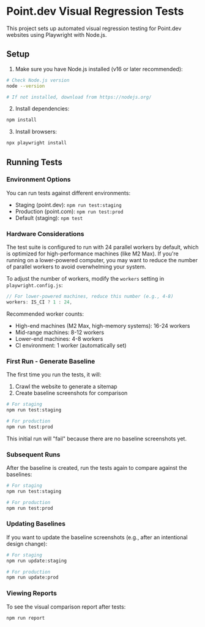 # Point.dev Visual Regression Tests

This project sets up automated visual regression testing for Point.dev websites using Playwright with Node.js.

## Setup

1. Make sure you have Node.js installed (v16 or later recommended):

```bash
# Check Node.js version
node --version

# If not installed, download from https://nodejs.org/
```

2. Install dependencies:

```bash
npm install
```

3. Install browsers:

```bash
npx playwright install
```

## Running Tests

### Environment Options

You can run tests against different environments:

- Staging (point.dev): `npm run test:staging`
- Production (point.com): `npm run test:prod`
- Default (staging): `npm test`

### Hardware Considerations

The test suite is configured to run with 24 parallel workers by default, which is optimized for high-performance machines (like M2 Max). If you're running on a lower-powered computer, you may want to reduce the number of parallel workers to avoid overwhelming your system.

To adjust the number of workers, modify the `workers` setting in `playwright.config.js`:

```js
// For lower-powered machines, reduce this number (e.g., 4-8)
workers: IS_CI ? 1 : 24,
```

Recommended worker counts:

- High-end machines (M2 Max, high-memory systems): 16-24 workers
- Mid-range machines: 8-12 workers
- Lower-end machines: 4-8 workers
- CI environment: 1 worker (automatically set)

### First Run - Generate Baseline

The first time you run the tests, it will:

1. Crawl the website to generate a sitemap
2. Create baseline screenshots for comparison

```bash
# For staging
npm run test:staging

# For production
npm run test:prod
```

This initial run will "fail" because there are no baseline screenshots yet.

### Subsequent Runs

After the baseline is created, run the tests again to compare against the baselines:

```bash
# For staging
npm run test:staging

# For production
npm run test:prod
```

### Updating Baselines

If you want to update the baseline screenshots (e.g., after an intentional design change):

```bash
# For staging
npm run update:staging

# For production
npm run update:prod
```

### Viewing Reports

To see the visual comparison report after tests:

```bash
npm run report
```
